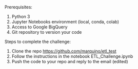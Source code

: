 Prerequisites:
1. Python 3
2. Jupyter Notebooks environment (local, conda, colab)
3. Access to Google BigQuery
4. Git repository to version your code

Steps to complete the challenge:
1. Clone the repo https://github.com/marquino/etl_test
2. Follow the instructions in the notebook ETL_Challenge.ipynb
3. Push the code to your repo and reply to the email (edited) 
